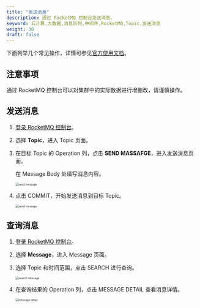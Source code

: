 ```yaml
---
title: "发送消息"
description: 通过 RocketMQ 控制台发送消息。
keyword: 云计算,大数据,消息队列,中间件,RocketMQ,Topic,发送消息
weight: 30
draft: false
---
```


下面列举几个常见操作，详情可参见[官方使用文档](https://github.com/apache/rocketmq-dashboard/blob/master/docs/1_0_0/UserGuide_CN.md)。

## 注意事项

通过 RocketMQ 控制台可以对集群中的实际数据进行增删改，请谨慎操作。

## 发送消息

1. [登录 RocketMQ 控制台](../access)。
2. 选择 **Topic**，进入 Topic 页面。
3. 在目标 Topic 的 Operation 列，点击 **SEND MASSAFGE**，进入发送消息页面。

   在 Message Body 处填写消息内容。

   <img src="/middware/rocketmq/_images/send_message.png" alt="send message" style="zoom:50%;" />  

4. 点击 COMMIT，开始发送消息到目标 Topic。

   <img src="/middware/rocketmq/_images/send_message_successed.png" alt="send message" style="zoom:50%;" />  

##  查询消息

1. [登录 RocketMQ 控制台](../access)。
2. 选择 **Message**，进入 Message 页面。
3. 选择 Topic 和时间范围，点击 SEARCH 进行查询。

   <img src="/middware/rocketmq/_images/search_message.png" alt="search message" style="zoom:50%;" />  

4. 在查询结果的 Operation 列，点击 MESSAGE DETAIL 查看消息详情。

   <img src="/middware/rocketmq/_images/message_detail.png" alt="message detail" style="zoom:50%;" />  
